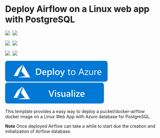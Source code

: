 # Deploy Airflow on a Linux web app with PostgreSQL

<IMG SRC="https://azurequickstartsservice.blob.core.windows.net/badges/101-webapp-linux-airflow-postgresql/PublicLastTestDate.svg" />&nbsp;
<IMG SRC="https://azurequickstartsservice.blob.core.windows.net/badges/101-webapp-linux-airflow-postgresql/PublicDeployment.svg" />&nbsp;

<IMG SRC="https://azurequickstartsservice.blob.core.windows.net/badges/101-webapp-linux-airflow-postgresql/FairfaxLastTestDate.svg" />&nbsp;
<IMG SRC="https://azurequickstartsservice.blob.core.windows.net/badges/101-webapp-linux-airflow-postgresql/FairfaxDeployment.svg" />&nbsp;

<IMG SRC="https://azurequickstartsservice.blob.core.windows.net/badges/101-webapp-linux-airflow-postgresql/BestPracticeResult.svg" />&nbsp;
<IMG SRC="https://azurequickstartsservice.blob.core.windows.net/badges/101-webapp-linux-airflow-postgresql/CredScanResult.svg" />&nbsp;

<a href="https://portal.azure.com/#create/Microsoft.Template/uri/https%3A%2F%2Fraw.githubusercontent.com%2Fsavjani%2Fazure-quickstart-templates%2Fmaster%2F101-webapp-linux-airflow-postgresql%2Fazuredeploy.json" target="_blank">
  <img src="https://raw.githubusercontent.com/Azure/azure-quickstart-templates/master/1-CONTRIBUTION-GUIDE/images/deploytoazure.svg?sanitize=true"/>
</a>
<a href="http://armviz.io/#/?load=https%3A%2F%2Fraw.githubusercontent.com%2Fsavjani%2Fazure-quickstart-templates%2Fmaster%2F101-webapp-linux-airflow-postgresql%2Fazuredeploy.json" target="_blank">
  <img src="https://raw.githubusercontent.com/Azure/azure-quickstart-templates/master/1-CONTRIBUTION-GUIDE/images/visualizebutton.svg?sanitize=true"/>
</a> 

This template provides a easy way to deploy a puckel/docker-airflow docker image on a Linux Web App with Azure database for PostgreSQL.

**Note** Once deployed Airflow can take a while to start due the creation and initialization of Airflow database.

